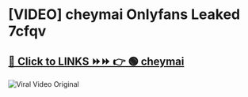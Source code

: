 
 # [VIDEO] cheymai Onlyfans Leaked 7cfqv

## <h2><a href="https://clipsfans.com/cheymai&ref=git">🔗 Click to LINKS ⏩⏩ 👉 🟢 cheymai </a></h2>

<a href="https://clipsfans.com/cheymai&ref=git" rel="nofollow" data-target="animated-image.originalLink"><img src="https://i.ibb.co.com/xMMVF88/686577567.gif" alt="Viral Video Original" style="max-width: 100%; display: inline-block;" data-target="animated-image.originalImage"></a>


